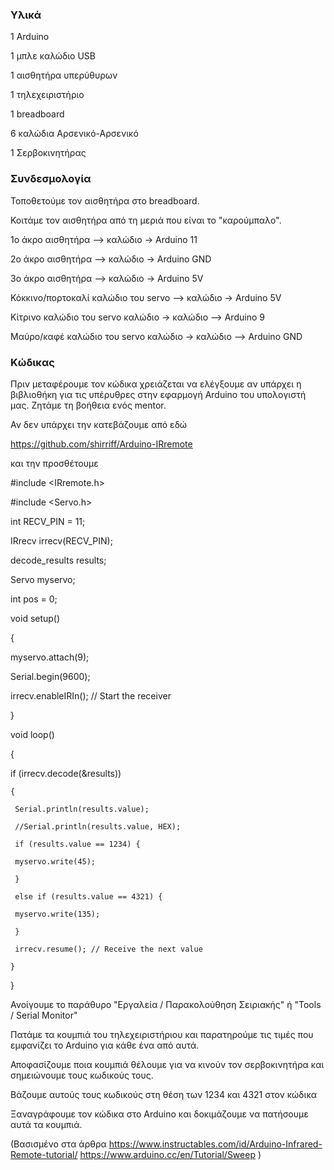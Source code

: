 ### Υλικά

1 Arduino

1 μπλε καλώδιο USB

1 αισθητήρα υπερύθυρων

1 τηλεχειριστήριο

1 breadboard

6 καλώδια Αρσενικό-Αρσενικό

1 Σερβοκινητήρας




### Συνδεσμολογία

Τοποθετούμε τον αισθητήρα στο breadboard.

Κοιτάμε τον αισθητήρα από τη μεριά που είναι το "καρούμπαλο".

1ο άκρο αισθητήρα –> καλώδιο -> Arduino 11

2o άκρο αισθητήρα –> καλώδιο -> Arduino GND

3o άκρο αισθητήρα –> καλώδιο -> Arduino 5V

Κόκκινο/πορτοκαλί καλώδιο του servo –> καλώδιο -> Arduino 5V

Κίτρινο καλώδιο του servo καλώδιο -> καλώδιο –> Arduino 9

Μαύρο/καφέ καλώδιο του servo καλώδιο -> καλώδιο –> Arduino GND



### Κώδικας

Πριν μεταφέρουμε τον κώδικα χρειάζεται να ελέγξουμε αν υπάρχει η βιβλιοθήκη για τις υπέρυθρες στην εφαρμογή Arduino του υπολογιστή μας. Ζητάμε τη βοήθεια ενός mentor.

Αν δεν υπάρχει την κατεβάζουμε από εδώ

https://github.com/shirriff/Arduino-IRremote

και την προσθέτουμε



#include <IRremote.h>

#include <Servo.h>

int RECV_PIN = 11;

IRrecv irrecv(RECV_PIN);

decode_results results;

Servo myservo;

int pos = 0;




void setup()

{

  myservo.attach(9);

  Serial.begin(9600);
  
  irrecv.enableIRIn(); // Start the receiver
  
}



void loop()

{

  if (irrecv.decode(&results))
  
    {
    
     Serial.println(results.value);
     
     //Serial.println(results.value, HEX);
     
     if (results.value == 1234) {
     
     myservo.write(45); 
     
     }
     
     else if (results.value == 4321) {
     
     myservo.write(135); 
     
     }
     
     irrecv.resume(); // Receive the next value
     
    }
    
}


Ανοίγουμε το παράθυρο "Εργαλεία / Παρακολούθηση Σειριακής" ή "Tools / Serial Monitor"

Πατάμε τα κουμπιά του τηλεχειριστήριου και παρατηρούμε τις τιμές που εμφανίζει το Arduino για κάθε ένα από αυτά.

Αποφασίζουμε ποια κουμπιά θέλουμε για να κινούν τον σερβοκινητήρα και σημειώνουμε τους κωδικούς τους.

Βάζουμε αυτούς τους κωδικούς στη θέση των 1234 και 4321 στον κώδικα

Ξαναγράφουμε τον κώδικα στο Arduino και δοκιμάζουμε να πατήσουμε αυτά τα κουμπιά.



(Βασισμένο στα άρθρα
https://www.instructables.com/id/Arduino-Infrared-Remote-tutorial/
https://www.arduino.cc/en/Tutorial/Sweep
)
